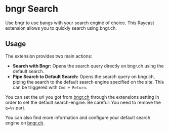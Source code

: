 # bngr Search

Use bngr to use bangs with your search engine of choice. This Raycast extension allows you to quickly search using bngr.ch.

## Usage

The extension provides two main actions:

-   **Search with Bngr:** Opens the search query directly on bngr.ch using the default search.
-   **Pipe Search to Default Search:**  Opens the search query on bngr.ch, piping the search to the default search engine specified on the site.  This can be triggered with `Cmd + Return`.

You can set the url you got from [bngr.ch](https://bngr.ch) through the extensions setting in order to set the default search-engine.
Be careful: You need to remove the `q=%s` part.

You can also find more information and configure your default search engine on [bngr.ch](https://bngr.ch).
